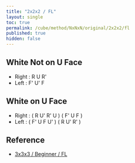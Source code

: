 ```yaml
---
title: "2x2x2 / FL"
layout: single
toc: true
permalink: /cube/method/NxNxN/original/2x2x2/fl
published: true
hidden: false
---
```


<head>
  <base target="_blank">
  <link
    rel   = "stylesheet"
    type  = "text/css"
    href  = "/assets/css/twisty/NxNxN/2x2x2.css"
  >
  <script
    src   = "https://cdn.cubing.net/js/cubing/twisty"
    type  = "module"
    defer
  ></script>
</head>



## White Not on U Face

- Right : R U R'
  <div class="twisty-wrapper">
    <twisty-player
      dark-mode                 = "dark"
      puzzle                    = "2x2x2"
      experimental-stickering   = "F2L"
      alg                       = "R U R'"
      experimental-setup-alg    = ""
      experimental-setup-anchor = "end"
      tempo-scale               = "1.3"
    ></twisty-player>
  </div>
- Left : F' U' F
  <div class="twisty-wrapper">
    <twisty-player
      puzzle                    = "2x2x2"
      experimental-stickering   = "F2L"
      alg                       = "F' U' F"
      experimental-setup-alg    = ""
      experimental-setup-anchor = "end"
      tempo-scale               = "1.3"
    ></twisty-player>
  </div>



## White on U Face

- Right : ( R U' R' U ) ( F' U F )
  <div class="twisty-wrapper">
    <twisty-player
      puzzle                    = "2x2x2"
      experimental-stickering   = "F2L"
      alg                       = "R U' R' U F' U F"
      experimental-setup-alg    = ""
      experimental-setup-anchor = "end"
      tempo-scale               = "1.3"
    ></twisty-player>
  </div>
- Left : ( F' U F U' ) ( R U' R' )
  <div class="twisty-wrapper">
    <twisty-player
      puzzle                    = "2x2x2"
      experimental-stickering   = "F2L"
      alg                       = "F' U F U' R U' R'"
      experimental-setup-alg    = ""
      experimental-setup-anchor = "end"
      tempo-scale               = "1.3"
    ></twisty-player>
  </div>


## Reference

- [3x3x3 / Beginner / FL](/cube/method/NxNxN/original/3x3x3/beginner/fl)
